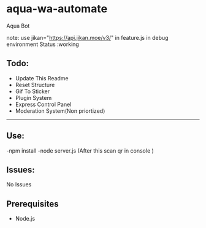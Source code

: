# aqua-wa-automate
Aqua Bot

note: use  jikan="https://api.jikan.moe/v3/" in feature.js in debug environment
Status :working

Todo:
-
- Update This Readme
- Reset Structure
- Gif To Sticker
- Plugin System
- Express Control Panel
- Moderation System(Non priortized)

---
Use:
-
-npm install
-node server.js
(After this scan qr in console )
  

  
Issues:
  -
  No Issues
  
 ## Prerequisites
 - Node.js


